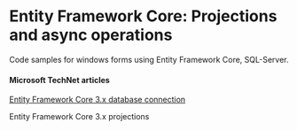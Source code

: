 # Entity Framework Core: Projections and async operations

Code samples for windows forms using Entity Framework Core, SQL-Server.

#### Microsoft TechNet articles ####

[Entity Framework Core 3.x database connection](https://social.technet.microsoft.com/wiki/contents/articles/53869.entity-framework-core-3-x-database-connection.aspx)

Entity Framework Core 3.x projections